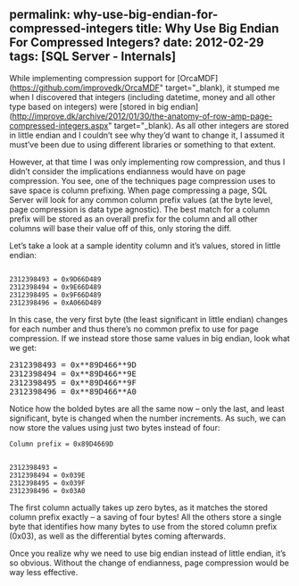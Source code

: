 permalink: why-use-big-endian-for-compressed-integers
title: Why Use Big Endian For Compressed Integers?
date: 2012-02-29
tags: [SQL Server - Internals]
---
While implementing compression support for [OrcaMDF](https://github.com/improvedk/OrcaMDF" target="_blank), it stumped me when I discovered that integers (including datetime, money and all other type based on integers) were [stored in big endian](http://improve.dk/archive/2012/01/30/the-anatomy-of-row-amp-page-compressed-integers.aspx" target="_blank). As all other integers are stored in little endian and I couldn’t see why they’d want to change it, I assumed it must’ve been due to using different libraries or something to that extent.

<!-- more -->

However, at that time I was only implementing row compression, and thus I didn’t consider the implications endianness would have on page compression. You see, one of the techniques page compression uses to save space is column prefixing. When page compressing a page, SQL Server will look for any common column prefix values (at the byte level, page compression is data type agnostic). The best match for a column prefix will be stored as an overall prefix for the column and all other columns will base their value off of this, only storing the diff.

Let’s take a look at a sample identity column and it’s values, stored in little endian:

```

2312398493 = 0x9D66D489
2312398494 = 0x9E66D489
2312398495 = 0x9F66D489
2312398496 = 0xA066D489

```

In this case, the very first byte (the least significant in little endian) changes for each number and thus there’s no common prefix to use for page compression. If we instead store those same values in big endian, look what we get:

<pre class="plain" parse="false">
2312398493 = 0x**89D466**9D
2312398494 = 0x**89D466**9E
2312398495 = 0x**89D466**9F
2312398496 = 0x**89D466**A0
</pre>

Notice how the bolded bytes are all the same now – only the last, and least significant, byte is changed when the number increments. As such, we can now store the values using just two bytes instead of four:

```
Column prefix = 0x89D4669D
```

```

2312398493 =
2312398494 = 0x039E
2312398495 = 0x039F
2312398496 = 0x03A0

```

The first column actually takes up zero bytes, as it matches the stored column prefix exactly – a saving of four bytes! All the others store a single byte that identifies how many bytes to use from the stored column prefix (0x03), as well as the differential bytes coming afterwards.

Once you realize why we need to use big endian instead of little endian, it’s so obvious. Without the change of endianness, page compression would be way less effective.
